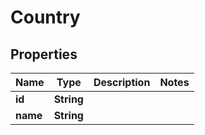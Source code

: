 
# Country

## Properties
Name | Type | Description | Notes
------------ | ------------- | ------------- | -------------
**id** | **String** |  | 
**name** | **String** |  | 



